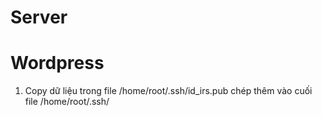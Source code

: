 # Server

# Wordpress

1. Copy dữ liệu trong file /home/root/.ssh/id_irs.pub chép thêm vào cuối file /home/root/.ssh/